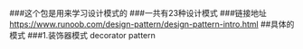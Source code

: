 ###这个包是用来学习设计模式的
###一共有23种设计模式
###链接地址<https://www.runoob.com/design-pattern/design-pattern-intro.html>
##具体的模式
###1.装饰器模式 decorator pattern
